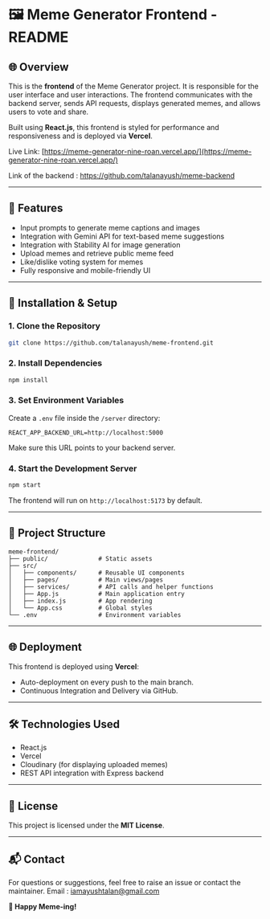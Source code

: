 # 🖼 Meme Generator Frontend - README

## 🌐 Overview

This is the **frontend** of the Meme Generator project. It is responsible for the user interface and user interactions. The frontend communicates with the backend server, sends API requests, displays generated memes, and allows users to vote and share.

Built using **React.js**, this frontend is styled for performance and responsiveness and is deployed via **Vercel**.

Live Link: [https://meme-generator-nine-roan.vercel.app/](https://meme-generator-nine-roan.vercel.app/)

Link of the backend : https://github.com/talanayush/meme-backend

---

## 🚀 Features

* Input prompts to generate meme captions and images
* Integration with Gemini API for text-based meme suggestions
* Integration with Stability AI for image generation
* Upload memes and retrieve public meme feed
* Like/dislike voting system for memes
* Fully responsive and mobile-friendly UI

---

## 🔧 Installation & Setup

### 1. Clone the Repository

```bash
git clone https://github.com/talanayush/meme-frontend.git
```

### 2. Install Dependencies

```bash
npm install
```

### 3. Set Environment Variables

Create a `.env` file inside the `/server` directory:

```env
REACT_APP_BACKEND_URL=http://localhost:5000
```

Make sure this URL points to your backend server.

### 4. Start the Development Server

```bash
npm start
```

The frontend will run on `http://localhost:5173` by default.

---

## 📂 Project Structure

```
meme-frontend/
├── public/              # Static assets
├── src/
│   ├── components/      # Reusable UI components
│   ├── pages/           # Main views/pages
│   ├── services/        # API calls and helper functions
│   ├── App.js           # Main application entry
│   ├── index.js         # App rendering
│   └── App.css          # Global styles
└── .env                 # Environment variables
```

---

## 🌐 Deployment

This frontend is deployed using **Vercel**:

* Auto-deployment on every push to the main branch.
* Continuous Integration and Delivery via GitHub.

---

## 🛠 Technologies Used

* React.js
* Vercel
* Cloudinary (for displaying uploaded memes)
* REST API integration with Express backend

---

## 📜 License

This project is licensed under the **MIT License**.

---

## 📬 Contact

For questions or suggestions, feel free to raise an issue or contact the maintainer.
Email : iamayushtalan@gmail.com

**🎉 Happy Meme-ing!**
